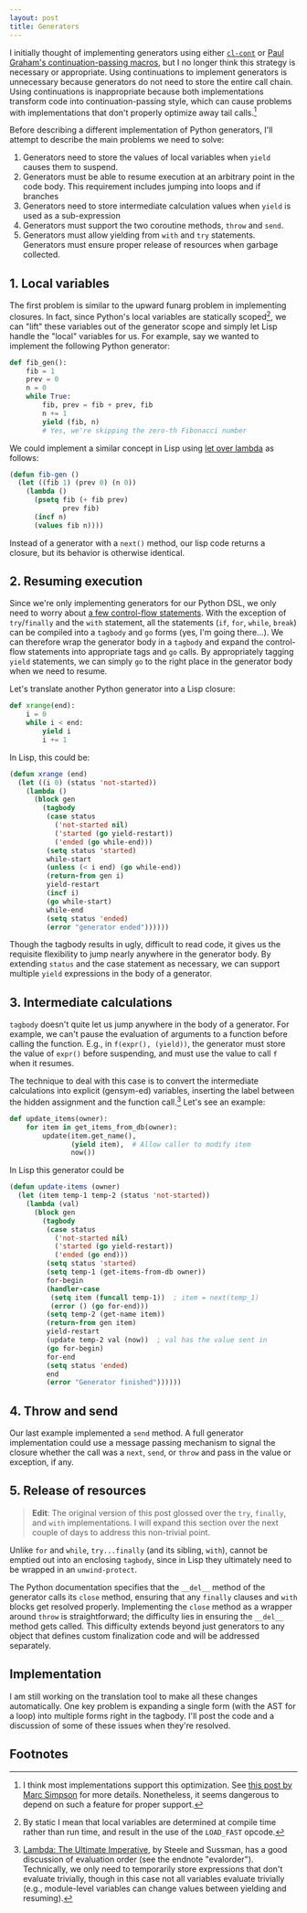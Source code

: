```yaml
---
layout: post
title: Generators
---
```


I initially thought of implementing generators using either
[`cl-cont`](http://quickdocs.org/cl-cont/) or
[Paul Graham's continuation-passing macros](http://stackoverflow.com/questions/24721676/continuation-in-common-lisp-by-macros-regarding-an-implemetation-in-onlisp),
but I no longer think this strategy is necessary or appropriate. Using
continuations to implement generators is unnecessary because
generators do not need to store the entire call chain. Using
continuations is inappropriate because both implementations transform
code into continuation-passing style, which can cause problems with
implementations that don't properly optimize away tail calls.[^TCO]

Before describing a different implementation of Python generators,
I'll attempt to describe the main problems we need to solve:

1. Generators need to store the values of local variables when `yield`
   causes them to suspend.
2. Generators must be able to resume execution at an arbitrary point
   in the code body. This requirement includes jumping into loops and
   if branches
3. Generators need to store intermediate calculation values when
   `yield` is used as a sub-expression
4. Generators must support the two coroutine methods, `throw` and
   `send`.
5. Generators must allow yielding from `with` and `try`
   statements. Generators must ensure proper release of resources when
   garbage collected.

## 1. Local variables

The first problem is similar to the upward funarg problem in
implementing closures. In fact, since Python's local variables are
statically scoped[^static-scope], we can "lift" these variables out of
the generator scope and simply let Lisp handle the "local" variables
for us. For example, say we wanted to implement the following Python
generator:

~~~ python
def fib_gen():
    fib = 1
    prev = 0
    n = 0
    while True:
        fib, prev = fib + prev, fib
        n += 1
        yield (fib, n)
        # Yes, we're skipping the zero-th Fibonacci number
~~~

We could implement a similar concept in Lisp using
[let over lambda](http://letoverlambda.com/) as follows:

~~~ lisp
(defun fib-gen ()
  (let ((fib 1) (prev 0) (n 0))
    (lambda ()
      (psetq fib (+ fib prev)
             prev fib)
      (incf n)
      (values fib n))))
~~~

Instead of a generator with a `next()` method, our lisp code returns a
closure, but its behavior is otherwise identical.


## 2. Resuming execution

Since we're only implementing generators for our Python DSL, we only
need to worry about [a few control-flow statements](
http://greentreesnakes.readthedocs.org/en/latest/nodes.html#control-flow). With
the exception of `try`/`finally` and the `with` statement, all the
statements (`if`, `for`, `while`, `break`) can be compiled into a
`tagbody` and `go` forms (yes, I'm going there...). We can therefore
wrap the generator body in a `tagbody` and expand the control-flow
statements into appropriate tags and `go` calls. By appropriately
tagging `yield` statements, we can simply `go` to the right place in
the generator body when we need to resume.

Let's translate another Python generator into a Lisp closure:

~~~ python
def xrange(end):
    i = 0
    while i < end:
        yield i
        i += 1
~~~

In Lisp, this could be:

~~~ lisp
(defun xrange (end)
  (let ((i 0) (status 'not-started))
    (lambda ()
      (block gen
        (tagbody
         (case status
           ('not-started nil)
           ('started (go yield-restart))
           ('ended (go while-end)))
         (setq status 'started)
         while-start
         (unless (< i end) (go while-end))
         (return-from gen i)
         yield-restart
         (incf i)
         (go while-start)
         while-end
         (setq status 'ended)
         (error "generator ended"))))))
~~~

Though the tagbody results in ugly, difficult to read code, it gives
us the requisite flexibility to jump nearly anywhere in the generator
body. By extending `status` and the case statement as necessary, we
can support multiple `yield` expressions in the body of a generator.

## 3. Intermediate calculations

`tagbody` doesn't quite let us jump anywhere in the body of a
generator. For example, we can't pause the evaluation of arguments to
a function before calling the function. E.g., in `f(expr(),
(yield))`, the generator must store the value of `expr()` before
suspending, and must use the value to call `f` when it resumes.

The technique to deal with this case is to convert the intermediate
calculations into explicit (gensym-ed) variables, inserting the label
between the hidden assignment and the function call.[^evalorder] Let's
see an example:

~~~ python
def update_items(owner):
    for item in get_items_from_db(owner):
        update(item.get_name(),
               (yield item),  # Allow caller to modify item
               now())
~~~

In Lisp this generator could be

~~~ lisp
(defun update-items (owner)
  (let (item temp-1 temp-2 (status 'not-started))
    (lambda (val)
      (block gen
        (tagbody
         (case status
           ('not-started nil)
           ('started (go yield-restart))
           ('ended (go end)))
         (setq status 'started)
         (setq temp-1 (get-items-from-db owner))
         for-begin
         (handler-case
          (setq item (funcall temp-1))  ; item = next(temp_1)
          (error () (go for-end)))
         (setq temp-2 (get-name item))
         (return-from gen item)
         yield-restart
         (update temp-2 val (now))  ; val has the value sent in
         (go for-begin)
         for-end
         (setq status 'ended)
         end
         (error "Generator finished"))))))
~~~

## 4. Throw and send

Our last example implemented a `send` method. A full generator
implementation could use a message passing mechanism to signal the
closure whether the call was a `next`, `send`, or `throw` and pass in
the value or exception, if any.

## 5. Release of resources

> **Edit**: The original version of this post glossed over the  `try`,
> `finally`, and `with` implementations. I will expand this section over
> the next couple of days to address this non-trivial point.

Unlike `for` and `while`, `try...finally` (and its sibling, `with`),
cannot be emptied out into an enclosing `tagbody`, since in Lisp they
ultimately need to be wrapped in an `unwind-protect`.

The Python documentation specifies that the `__del__` method of the
generator calls its `close` method, ensuring that any `finally`
clauses and `with` blocks get resolved properly. Implementing the
`close` method as a wrapper around `throw` is straightforward; the
difficulty lies in ensuring the `__del__` method gets called. This
difficulty extends beyond just generators to any object that defines
custom finalization code and will be addressed separately.

## Implementation

I am still working on the translation tool to make all these changes
automatically. One key problem is expanding a single form (with the
AST for a loop) into multiple forms right in the tagbody. I'll post
the code and a discussion of some of these issues when they're resolved.

## Footnotes

[^TCO]:
    I think most implementations support this optimization. See
    [this post by Marc Simpson](http://0branch.com/notes/tco-cl.html)
    for more details. Nonetheless, it seems dangerous to depend on such
    a feature for proper support.

[^static-scope]:
    By static I mean that local variables are determined
    at compile time rather than run time, and result in the use of the
    `LOAD_FAST` opcode.

[^evalorder]:
    [Lambda: The Ultimate Imperative](http://library.readscheme.org/page1.html),
    by Steele and Sussman, has a good discussion of evaluation order
    (see the endnote "evalorder"). Technically, we only need to
    temporarily store expressions that don't evaluate trivially,
    though in this case not all variables evaluate trivially (e.g.,
    module-level variables can change values between yielding and
    resuming).
